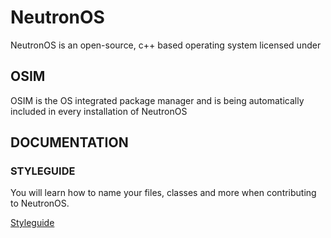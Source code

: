 # NeutronOS
NeutronOS is an open-source, c++ based operating system licensed under 

## OSIM
OSIM is the OS integrated package manager and is being automatically included in every installation of NeutronOS

## DOCUMENTATION

### STYLEGUIDE

You will learn how to name your files, classes and more when contributing to NeutronOS.

[Styleguide](docs/STYLEGUIDE.md)
